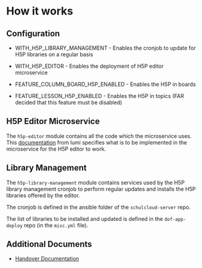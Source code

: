 # How it works

## Configuration
- WITH_H5P_LIBRARY_MANAGEMENT - Enables the cronjob to update for H5P libraries on a regular basis

- WITH_H5P_EDITOR - Enables the deployment of H5P editor microservice

- FEATURE_COLUMN_BOARD_H5P_ENABLED - Enables the H5P in boards

- FEATURE_LESSON_H5P_ENABLED - Enables the H5P in topics (FAR decided that this feature must be disabled)

## H5P Editor Microservice
The `h5p-editor` module contains all the code which the microservice uses. This [documentation](https://docs.lumi.education/usage/integrating)
from lumi specifies what is to be implemented in the microservice for the H5P editor to work.

## Library Management
The `h5p-library-management` module contains services used by the H5P library management cronjob to perform regular
updates and installs the H5P libraries offered by the editor.

The cronjob is defined in the ansible folder of the `schulcloud-server` repo.

The list of libraries to be installed and updated is defined in the `dof-app-deploy` repo (in the `misc.yml` file).

## Additional Documents
- [Handover Documentation](https://docs.dbildungscloud.de/display/N21P/H5P+integration+within+boards)